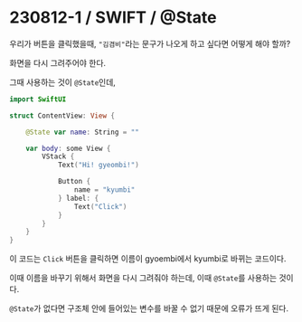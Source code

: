 # 230812-1 / SWIFT / @State

우리가 버튼을 클릭했을때, `"김겸비"`라는 문구가 나오게 하고 싶다면 어떻게 해야 할까?

화면을 다시 그려주어야 한다. 

그때 사용하는 것이 `@State`인데, 

```swift
import SwiftUI

struct ContentView: View {

    @State var name: String = "" 

    var body: some View {
        VStack {
            Text("Hi! gyeombi!")

            Button {
                name = "kyumbi"
            } label: {
                Text("Click")
            }
        }
    }
}
```

이 코드는 `Click` 버튼을 클릭하면 이름이 gyoembi에서 kyumbi로 바뀌는 코드이다.

이때 이름을 바꾸기 위해서 화면을 다시 그려줘야 하는데, 이때 `@State`를 사용하는 것이다.

`@State`가 없다면 구조체 안에 들어있는 변수를 바꿀 수 없기 때문에 오류가 뜨게 된다.